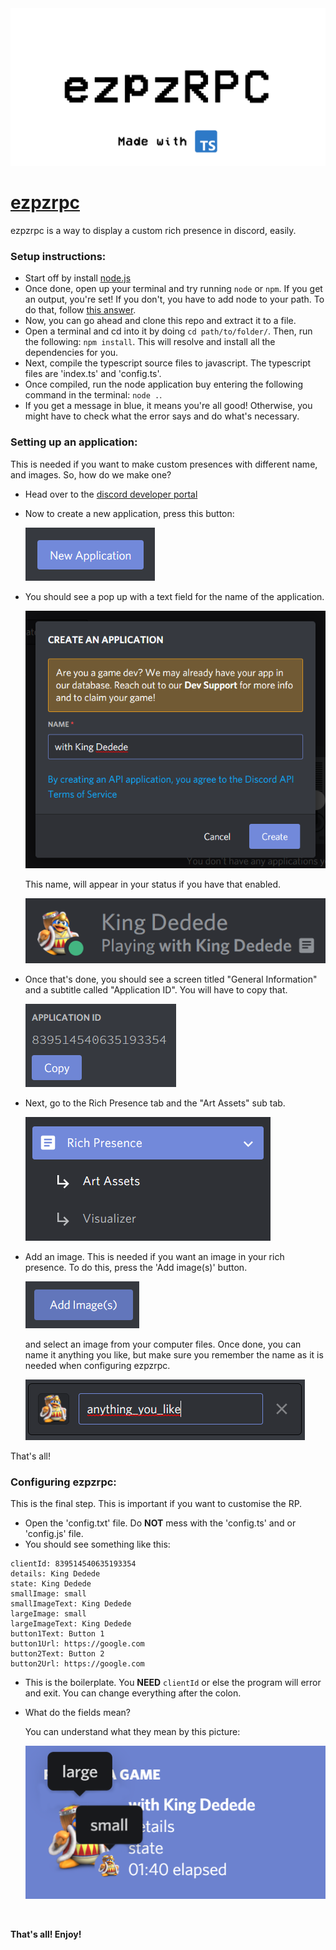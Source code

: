 <img src="./assets/header.png" alt="header/logo image">

# [ezpzrpc](https://kirbyyourmom.github.io/ezpzrpc/)

ezpzrpc is a way to display a custom rich presence in discord, easily.

### Setup instructions:

- Start off by install [node.js](https://nodejs.org/)
- Once done, open up your terminal and try running `node` or `npm`. If you get an output, you're set! If you don't, you have to add node to your path. To do that, follow [this answer](https://stackoverflow.com/a/27864253).
- Now, you can go ahead and clone this repo and extract it to a file.
- Open a terminal and cd into it by doing `cd path/to/folder/`. Then, run the following: `npm install`. This will resolve and install all the dependencies for you.
- Next, compile the typescript source files to javascript. The typescript files are 'index.ts' and 'config.ts'.
- Once compiled, run the node application buy entering the following command in the terminal: `node .`.
- If you get a message in blue, it means you're all good! Otherwise, you might have to check what the error says and do what's necessary.

### Setting up an application:

This is needed if you want to make custom presences with different name, and images. So, how do we make one?

- Head over to the [discord developer portal](https://discord.com/developers/applications)
- Now to create a new application, press this button:

  <img src="./assets/new_application.png/" alt="New application button." />

- You should see a pop up with a text field for the name of the application.

  <img src="./assets/name_application.png" alt="Name your application."/>
  <br />

  This name, will appear in your status if you have that enabled.

  <img src="./assets/status.png" alt="Rich presence shown in your status." />

- Once that's done, you should see a screen titled "General Information" and a subtitle called "Application ID". You will have to copy that.

  <img src="./assets/application_id.png" alt="Application ID." />

- Next, go to the Rich Presence tab and the "Art Assets" sub tab.

  <img src="./assets/rich_presence_dev.png" alt="Rich Presence Tab." />

- Add an image. This is needed if you want an image in your rich presence. To do this, press the 'Add image(s)' button.

  <img src="./assets/add_images.png" alt="Add Image(s) button." />

  and select an image from your computer files. Once done, you can name it anything you like, but make sure you remember the name as it is needed when configuring ezpzrpc.

  <img src="./assets/image_added.png" alt="Image added." />

That's all!

### Configuring ezpzrpc:

This is the final step. This is important if you want to customise the RP.

- Open the 'config.txt' file. Do **NOT** mess with the 'config.ts' and or 'config.js' file.
- You should see something like this:

```
clientId: 839514540635193354
details: King Dedede
state: King Dedede
smallImage: small
smallImageText: King Dedede
largeImage: small
largeImageText: King Dedede
button1Text: Button 1
button1Url: https://google.com
button2Text: Button 2
button2Url: https://google.com
```

- This is the boilerplate. You **NEED** `clientId` or else the program will error and exit. You can change everything after the colon.

- What do the fields mean?

  You can understand what they mean by this picture:

  <img src="./assets/rich_presence.png" alt="Rich presence view." />

<br />

**That's all! Enjoy!**
